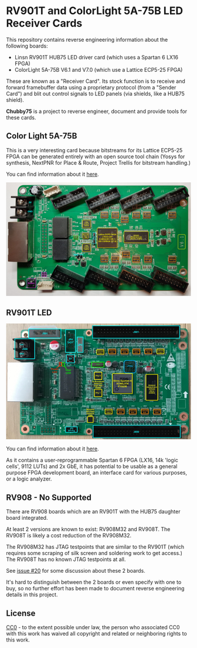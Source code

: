 RV901T and ColorLight 5A-75B LED Receiver Cards
===============================================

This repository contains reverse engineering information about the following boards:

* Linsn RV901T HUB75 LED driver card (which uses a Spartan 6 LX16 FPGA)
* ColorLight 5A-75B V6.1 and V7.0 (which use a Lattice ECP5-25 FPGA)

These are known as a "Receiver Card". Its stock function is to receive and forward framebuffer 
data using a proprietary protocol (from a "Sender Card") and blit out control signals to LED panels 
(via shields, like a HUB75 shield).

**Chubby75** is a project to reverse engineer, document and provide tools for these cards. 

Color Light 5A-75B 
------------------

This is a very interesting card because bitstreams for its Lattice ECP5-25 FPGA can be generated
entirely with an open source tool chain (Yosys for synthesis, NextPNR for Place & Route, Project
Trellis for bitstream handling.)

You can find information about it [here](./5a-75b/README.md).

![5A-75B V6.1 Front View](./5a-75b/images/cl-5a-75b-v61-front-annotated.jpg)

RV901T LED
----------

![RV901T Front View](./rv901t/doc/front_annotated.jpg)

You can find information about it [here](./rv901t/README.md).

As it contains a user-reprogrammable Spartan 6 FPGA (LX16, 14k 'logic cells', 9112 LUTs) and 2x GbE, it has 
potential to be usable as a general purpose FPGA development board, an interface card for various purposes, 
or a logic analyzer.

RV908 - No Supported
--------------------

There are RV908 boards which are an RV901T with the HUB75 daughter board integrated.

At least 2 versions are known to exist: RV908M32 and RV908T. The RV908T is likely a cost 
reduction of the RV908M32.

The RV908M32 has JTAG testpoints that are similar to the RV901T (which requires some scraping of silk
screen and soldering work to get access.) The RV908T has no known JTAG testpoints at all.

See [issue #20](https://github.com/q3k/chubby75/issues/20) for some discussion about these 2 boards.

It's hard to distinguish between the 2 boards or even specify with one to buy, so no further effort has been
made to document reverse engineering details in this project.


License
-------

[CC0](http://creativecommons.org/publicdomain/zero/1.0/") - to the extent possible under law, the person who associated CC0 with this 
work has waived all copyright and related or neighboring rights to this work.

